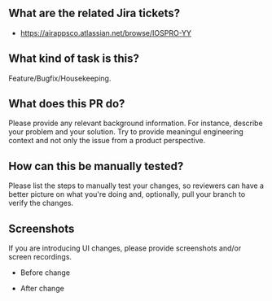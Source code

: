 <!--

######################################################################
Before creating a PR, make sure that you read the following documents:
* Pull Request Process: https://airapps.getoutline.com/doc/pull-request-process-0S4b0BVpFC
* Branch Naming Guidelines: https://airapps.getoutline.com/doc/git-flow-rW0NS1tDL0
* Commit Messages Guidelines: https://airapps.getoutline.com/doc/commits-Hkb2gyQoUP
######################################################################
-->

## What are the related Jira tickets?
- https://airappsco.atlassian.net/browse/IOSPRO-YY

## What kind of task is this?
Feature/Bugfix/Housekeeping.

## What does this PR do?
Please provide any relevant background information. For instance, describe your problem and your solution. Try to provide meaningul engineering context and not only the issue from a product perspective.

## How can this be manually tested?
Please list the steps to manually test your changes, so reviewers can have a better picture on what you're doing and, optionally, pull your branch to verify the changes.

## Screenshots
If you are introducing UI changes, please provide screenshots and/or screen recordings.

* Before change

* After change
